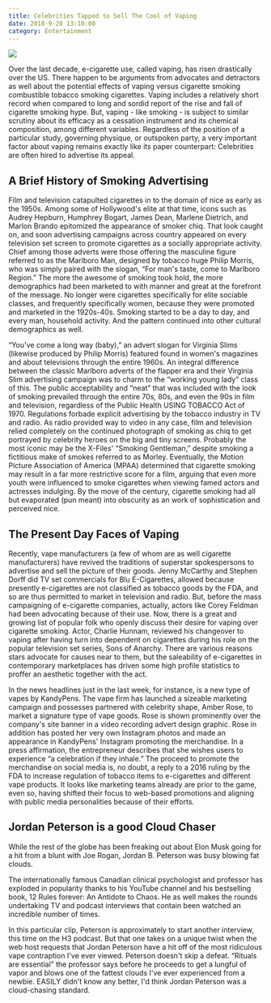```yaml
---
title: Celebrities Tapped to Sell The Cool of Vaping
date: 2018-9-20 13:10:00
category: Entertainment
---
```


![](/images/6.jpg)

Over the last decade, e-cigarette use, called vaping, has risen drastically over the US. There happen to be arguments from advocates and detractors as well about the potential effects of vaping versus cigarette smoking combustible tobacco smoking cigarettes. Vaping includes a relatively short record when compared to long and sordid report of the rise and fall of cigarette smoking hype. But, vaping - like smoking - is subject to similar scrutiny about its efficacy as a cessation instrument and its chemical composition, among different variables. Regardless of the position of a particular study, governing physique, or outspoken party, a very important factor about vaping remains exactly like its paper counterpart: Celebrities are often hired to advertise its appeal.

<!-- more -->

## A Brief History of Smoking Advertising

Film and television catapulted cigarettes in to the domain of nice as early as the 1950s. Among some of Hollywood's elite at that time, icons such as Audrey Hepburn, Humphrey Bogart, James Dean, Marlene Dietrich, and Marlon Brando epitomized the appearance of smoker chiq. That look caught on, and soon advertising campaigns across country appeared on every television set screen to promote cigarettes as a socially appropriate activity. Chief among those adverts were those offering the masculine figure referred to as the Marlboro Man, designed by tobacco huge Philip Morris, who was simply paired with the slogan, “For man's taste, come to Marlboro Region.” The more the awesome of smoking took hold, the more demographics had been marketed to with manner and great at the forefront of the message. No longer were cigarettes specifically for elite sociable classes, and frequently specifically women, because they were promoted and marketed in the 1920s-40s. Smoking started to be a day to day, and every man, household activity. And the pattern continued into other cultural demographics as well.

“You've come a long way (baby),” an advert slogan for Virginia Slims (likewise produced by Philip Morris) featured found in women's magazines and about televisions through the entire 1960s. An integral difference between the classic Marlboro adverts of the flapper era and their Virginia Slim advertising campaign was to charm to the “working young lady” class of this. The public acceptability and “neat” that was included with the look of smoking prevailed through the entire 70s, 80s, and even the 90s in film and television, regardless of the Public Health USING TOBACCO Act of 1970. Regulations forbade explicit advertising by the tobacco industry in TV and radio. As radio provided way to video in any case, film and television relied completely on the continued photograph of smoking as chiq to get portrayed by celebrity heroes on the big and tiny screens. Probably the most iconic may be the X-Files' “Smoking Gentleman,” despite smoking a fictitious make of smokes referred to as Morley. Eventually, the Motion Picture Association of America (MPAA) determined that cigarette smoking may result in a far more restrictive score for a film, arguing that even more youth were influenced to smoke cigarettes when viewing famed actors and actresses indulging. By the move of the century, cigarette smoking had all but evaporated (pun meant) into obscurity as an work of sophistication and perceived nice.

## The Present Day Faces of Vaping

Recently, vape manufacturers (a few of whom are as well cigarette manufacturers) have revived the traditions of superstar spokespersons to advertise and sell the picture of their goods. Jenny McCarthy and Stephen Dorff did TV set commercials for Blu E-Cigarettes, allowed because presently e-cigarettes are not classified as tobacco goods by the FDA, and so are thus permitted to market in television and radio. But, before the mass campaigning of e-cigarette companies, actually, actors like Corey Feldman had been advocating because of their use. Now, there is a great and growing list of popular folk who openly discuss their desire for vaping over cigarette smoking. Actor, Charlie Hunnam, reviewed his changeover to vaping after having turn into dependent on cigarettes during his role on the popular television set series, Sons of Anarchy. There are various reasons stars advocate for causes near to them, but the saleability of e-cigarettes in contemporary marketplaces has driven some high profile statistics to proffer an aesthetic together with the act.

In the news headlines just in the last week, for instance, is a new type of vapes by KandyPens. The vape firm has launched a sizeable marketing campaign and possesses partnered with celebrity shape, Amber Rose, to market a signature type of vape goods. Rose is shown prominently over the company's site banner in a video recording advert design graphic. Rose in addition has posted her very own Instagram photos and made an appearance in KandyPens' Instagram promoting the merchandise. In a press affirmation, the entrepreneur describes that she wishes users to experience “a celebration if they inhale.” The proceed to promote the merchandise on social media is, no doubt, a reply to a 2016 ruling by the FDA to increase regulation of tobacco items to e-cigarettes and different vape products. It looks like marketing teams already are prior to the game, even so, having shifted their focus to web-based promotions and aligning with public media personalities because of their efforts.

## Jordan Peterson is a good Cloud Chaser

While the rest of the globe has been freaking out about Elon Musk going for a hit from a blunt with Joe Rogan, Jordan B. Peterson was busy blowing fat clouds.

The internationally famous Canadian clinical psychologist and professor has exploded in popularity thanks to his YouTube channel and his bestselling book, 12 Rules forever: An Antidote to Chaos. He as well makes the rounds undertaking TV and podcast interviews that contain been watched an incredible number of times.

In this particular clip, Peterson is approximately to start another interview, this time on the H3 podcast. But that one takes on a unique twist when the web host requests that Jordan Peterson have a hit off of the most ridiculous vape contraption I've ever viewed. Peterson doesn't skip a defeat. “Rituals are essential” the professor says before he proceeds to get a lungful of vapor and blows one of the fattest clouds I've ever experienced from a newbie. EASILY didn't know any better, I'd think Jordan Peterson was a cloud-chasing standard.